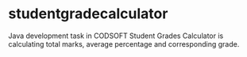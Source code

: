 # studentgradecalculator
Java development task in CODSOFT
Student Grades Calculator is calculating total marks, average percentage and corresponding grade.
